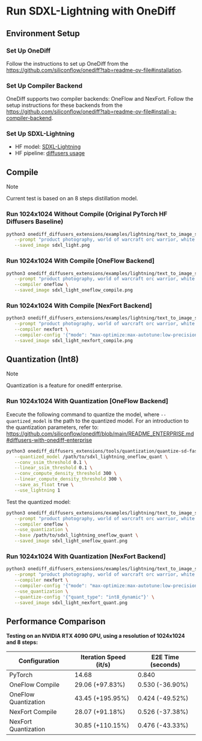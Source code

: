 # Run SDXL-Lightning with OneDiff

## Environment Setup

### Set Up OneDiff
Follow the instructions to set up OneDiff from the https://github.com/siliconflow/onediff?tab=readme-ov-file#installation.

### Set Up Compiler Backend
OneDiff supports two compiler backends: OneFlow and NexFort. Follow the setup instructions for these backends from the https://github.com/siliconflow/onediff?tab=readme-ov-file#install-a-compiler-backend.


### Set Up SDXL-Lightning
- HF model: [SDXL-Lightning](https://huggingface.co/ByteDance/SDXL-Lightning)
- HF pipeline: [diffusers usage](https://huggingface.co/ByteDance/SDXL-Lightning#2-step-4-step-8-step-unet)

## Compile

> [!NOTE]
Current test is based on an 8 steps distillation model.

### Run 1024x1024 Without Compile (Original PyTorch HF Diffusers Baseline)
```bash
python3 onediff_diffusers_extensions/examples/lightning/text_to_image_sdxl_light.py \
   --prompt "product photography, world of warcraft orc warrior, white background" \
   --saved_image sdxl_light.png
```

### Run 1024x1024 With Compile [OneFlow Backend]
```bash
python3 onediff_diffusers_extensions/examples/lightning/text_to_image_sdxl_light.py \
   --prompt "product photography, world of warcraft orc warrior, white background" \
   --compiler oneflow \
   --saved_image sdxl_light_oneflow_compile.png
```

### Run 1024x1024 With Compile [NexFort Backend]
```bash
python3 onediff_diffusers_extensions/examples/lightning/text_to_image_sdxl_light.py \
   --prompt "product photography, world of warcraft orc warrior, white background" \
   --compiler nexfort \
   --compiler-config '{"mode": "max-optimize:max-autotune:low-precision", "memory_format": "channels_last", "options": {"triton.fuse_attention_allow_fp16_reduction": false}}' \
   --saved_image sdxl_light_nexfort_compile.png
```


## Quantization (Int8)

> [!NOTE]
Quantization is a feature for onediff enterprise.

### Run 1024x1024 With Quantization [OneFlow Backend]

Execute the following command to quantize the model, where `--quantized_model` is the path to the quantized model. For an introduction to the quantization parameters, refer to: https://github.com/siliconflow/onediff/blob/main/README_ENTERPRISE.md#diffusers-with-onediff-enterprise

```bash
python3 onediff_diffusers_extensions/tools/quantization/quantize-sd-fast.py \
   --quantized_model /path/to/sdxl_lightning_oneflow_quant \
   --conv_ssim_threshold 0.1 \
   --linear_ssim_threshold 0.1 \
   --conv_compute_density_threshold 300 \
   --linear_compute_density_threshold 300 \
   --save_as_float true \
   --use_lightning 1
```

Test the quantized model:

```bash
python3 onediff_diffusers_extensions/examples/lightning/text_to_image_sdxl_light.py \
   --prompt "product photography, world of warcraft orc warrior, white background" \
   --compiler oneflow \
   --use_quantization \
   --base /path/to/sdxl_lightning_oneflow_quant \
   --saved_image sdxl_light_oneflow_quant.png
```


### Run 1024x1024 With Quantization [NexFort Backend]

```bash
python3 onediff_diffusers_extensions/examples/lightning/text_to_image_sdxl_light.py \
   --prompt "product photography, world of warcraft orc warrior, white background" \
   --compiler nexfort \
   --compiler-config '{"mode": "max-optimize:max-autotune:low-precision", "memory_format": "channels_last", "options": {"triton.fuse_attention_allow_fp16_reduction": false}}' \
   --use_quantization \
   --quantize-config '{"quant_type": "int8_dynamic"}' \
   --saved_image sdxl_light_nexfort_quant.png
```


## Performance Comparison

**Testing on an NVIDIA RTX 4090 GPU, using a resolution of 1024x1024 and 8 steps:**

| Configuration             | Iteration Speed (it/s)          | E2E Time (seconds)              |
|---------------------------|---------------------------------|---------------------------------|
| PyTorch                   | 14.68                           | 0.840                           |
| OneFlow Compile           | 29.06 (+97.83%)                 | 0.530 (-36.90%)                 |
| OneFlow Quantization      | 43.45 (+195.95%)                | 0.424 (-49.52%)                 |
| NexFort Compile           | 28.07 (+91.18%)                 | 0.526 (-37.38%)                 |
| NexFort Quantization      | 30.85 (+110.15%)                | 0.476 (-43.33%)                 |
